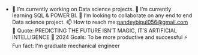 - 🔭 I’m currently working on Data science projects.
🌱 I’m currently learning SQL & POWER BI.
👯 I’m looking to collaborate on any end to end Data science project.
📫 How to reach me:pandeybipul056@gmail.com
💭 Quote: PREDICTING THE FUTURE ISN’T MAGIC, IT’S ARTIFICIAL INTELLIGENCE
🥅 2024 Goals: To be more productive and successful
⚡ Fun fact: I'm graduate mechanical engineer
